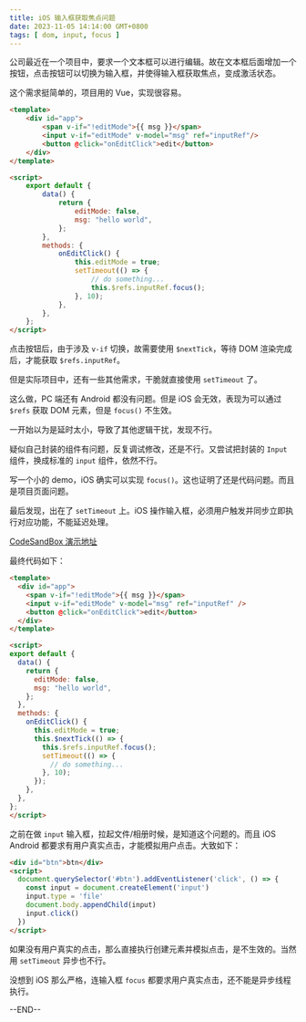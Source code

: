```yaml
---
title: iOS 输入框获取焦点问题
date: 2023-11-05 14:14:00 GMT+0800
tags: [ dom, input, focus ]
---
```


公司最近在一个项目中，要求一个文本框可以进行编辑。故在文本框后面增加一个按钮，点击按钮可以切换为输入框，并使得输入框获取焦点，变成激活状态。

这个需求挺简单的，项目用的 Vue，实现很容易。

<!-- truncate -->

```html
<template>
    <div id="app">
        <span v-if="!editMode">{{ msg }}</span>
        <input v-if="editMode" v-model="msg" ref="inputRef"/>
        <button @click="onEditClick">edit</button>
    </div>
</template>

<script>
    export default {
        data() {
            return {
                editMode: false,
                msg: "hello world",
            };
        },
        methods: {
            onEditClick() {
                this.editMode = true;
                setTimeout(() => {
                    // do something...
                    this.$refs.inputRef.focus();
                }, 10);
            },
        },
    };
</script>
```

点击按钮后，由于涉及 `v-if` 切换，故需要使用 `$nextTick`，等待 DOM 渲染完成后，才能获取 `$refs.inputRef`。

但是实际项目中，还有一些其他需求，干脆就直接使用 `setTimeout` 了。

这么做，PC 端还有 Android 都没有问题。但是 iOS 会无效，表现为可以通过 `$refs` 获取 DOM 元素，但是 `focus()` 不生效。

一开始以为是延时太小，导致了其他逻辑干扰，发现不行。

疑似自己封装的组件有问题，反复调试修改，还是不行。又尝试把封装的 `Input` 组件，换成标准的 `input` 组件，依然不行。

写一个小的 demo，iOS 确实可以实现 `focus()`。这也证明了还是代码问题。而且是项目页面问题。

最后发现，出在了 `setTimeout` 上。iOS 操作输入框，必须用户触发并同步立即执行对应功能，不能延迟处理。

[CodeSandBox 演示地址](https://codesandbox.io/s/vue-input-focus-x8clmr?file=/src/App.vue)

最终代码如下：

```html
<template>
  <div id="app">
    <span v-if="!editMode">{{ msg }}</span>
    <input v-if="editMode" v-model="msg" ref="inputRef" />
    <button @click="onEditClick">edit</button>
  </div>
</template>

<script>
export default {
  data() {
    return {
      editMode: false,
      msg: "hello world",
    };
  },
  methods: {
    onEditClick() {
      this.editMode = true;
      this.$nextTick(() => {
        this.$refs.inputRef.focus();
        setTimeout(() => {
          // do something...
        }, 10);
      });
    },
  },
};
</script>
```

之前在做 `input` 输入框，拉起文件/相册时候，是知道这个问题的。而且 iOS Android 都要求有用户真实点击，才能模拟用户点击。大致如下：

```html
<div id="btn">btn</div>
<script>
  document.querySelector('#btn').addEventListener('click', () => {
    const input = document.createElement('input')
    input.type = 'file'
    document.body.appendChild(input)
    input.click()
  })
</script>
```

如果没有用户真实的点击，那么直接执行创建元素并模拟点击，是不生效的。当然用 `setTimeout` 异步也不行。

没想到 iOS 那么严格，连输入框 `focus` 都要求用户真实点击，还不能是异步线程执行。

--END--
